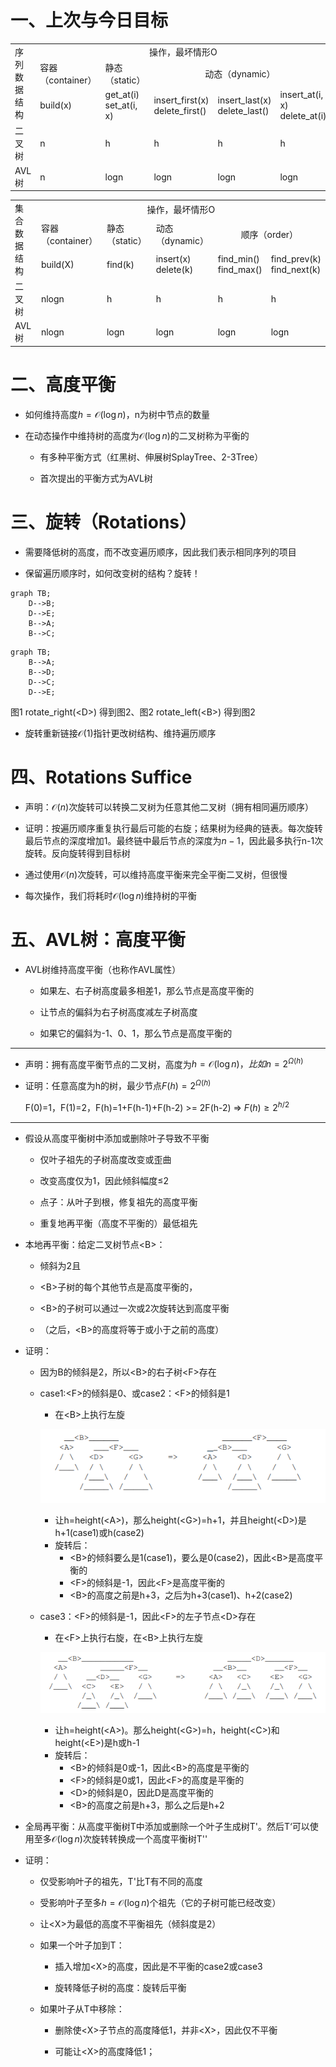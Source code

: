 # 一、上次与今日目标

<div>
<table>
    <tr>    
        <td rowspan=3>序列数据结构</td>
        <td colspan=5 align="center">操作，最坏情形O</td>    
    </tr>
    <tr>
        <td>容器（container）</td>
        <td>静态（static）</td>
        <td colspan=3 align="center">动态（dynamic）</td>
    </tr>
    <tr>
        <td>build(x)</td>
        <td>get_at(i)<br>set_at(i, x)</td>
        <td>insert_first(x)<br>delete_first()</td>
        <td>insert_last(x)<br>delete_last()</td>
        <td>insert_at(i, x)<br>delete_at(i)</td>
    </tr>
    <tr>
        <td>二叉树</td>
        <td>n</td>
        <td>h</td>
        <td>h</td>
        <td>h</td>
        <td>h</td>
    </tr>
    <tr>
        <td>AVL树</td>
        <td>n</td>
        <td>logn</td>
        <td>logn</td>
        <td>logn</td>
        <td>logn</td>
    </tr>
</table>
</div>

<div>
<table>
    <tr>    
        <td rowspan=3>集合数据结构</td>
        <td colspan=5 align="center">操作，最坏情形O</td>    
    </tr>
    <tr>
        <td>容器（container）</td>
        <td>静态（static）</td>
        <td>动态（dynamic）</td>
        <td colspan=2 align="center">顺序（order）</td>
    </tr>
    <tr>
        <td>build(X)</td>
        <td>find(k)</td>
        <td>insert(x)<br>delete(k)</td>
        <td>find_min()<br>find_max()</td>
        <td>find_prev(k)<br>find_next(k)</td>
    </tr>
    <tr>
        <td>二叉树</td>
        <td>nlogn</td>
        <td>h</td>
        <td>h</td>
        <td>h</td>
        <td>h</td>
    </tr>
    <tr>
        <td>AVL树</td>
        <td>nlogn</td>
        <td>logn</td>
        <td>logn</td>
        <td>logn</td>
        <td>logn</td>
    </tr>
</table>
</div>

# 二、高度平衡

* 如何维持高度$h=\mathcal{O}(\log n)$，n为树中节点的数量

* 在动态操作中维持树的高度为$\mathcal{O}(\log n)$的二叉树称为平衡的
  
  * 有多种平衡方式（红黑树、伸展树SplayTree、2-3Tree）
  
  * 首次提出的平衡方式为AVL树

# 三、旋转（Rotations）

* 需要降低树的高度，而不改变遍历顺序，因此我们表示相同序列的项目

* 保留遍历顺序时，如何改变树的结构？旋转！

```mermaid
graph TB;
    D-->B;
    D-->E;
    B-->A;
    B-->C;
```

```mermaid
graph TB;
    B-->A;
    B-->D;
    D-->C;
    D-->E;
```

图1 rotate_right(\<D\>) 得到图2、图2 rotate_left(\<B\>) 得到图2

* 旋转重新链接$\mathcal{O}(1)$指针更改树结构、维持遍历顺序

# 四、Rotations Suffice

* 声明：$\mathcal{O}(n)$次旋转可以转换二叉树为任意其他二叉树（拥有相同遍历顺序）

* 证明：按遍历顺序重复执行最后可能的右旋；结果树为经典的链表。每次旋转最后节点的深度增加1。最终链中最后节点的深度为$n-1$，因此最多执行n-1次旋转。反向旋转得到目标树

* 通过使用$\mathcal{O}(n)$次旋转，可以维持高度平衡来完全平衡二叉树，但很慢

* 每次操作，我们将耗时$\mathcal{O}(\log n)$维持树的平衡

# 五、AVL树：高度平衡

* AVL树维持高度平衡（也称作AVL属性）
  
  * 如果左、右子树高度最多相差1，那么节点是高度平衡的
  
  * 让节点的偏斜为右子树高度减左子树高度
  
  * 如果它的偏斜为-1、0、1，那么节点是高度平衡的

---

* 声明：拥有高度平衡节点的二叉树，高度为$h=\mathcal{O}(\log n)，比如n=2^{\Omega(h)}$

* 证明：任意高度为h的树，最少节点$F(h)=2^{\Omega(h)}$
  
  F(0)=1，F(1)=2，F(h)=1+F(h-1)+F(h-2) >= 2F(h-2) => $F(h)\ge2^{h/2}$

---

* 假设从高度平衡树中添加或删除叶子导致不平衡
  
  * 仅叶子祖先的子树高度改变或歪曲
  
  * 改变高度仅为1，因此倾斜幅度$\le$2
  
  * 点子：从叶子到根，修复祖先的高度平衡
  
  * 重复地再平衡（高度不平衡的）最低祖先

* 本地再平衡：给定二叉树节点\<B\>：
  
  * 倾斜为2且
  
  * \<B\>子树的每个其他节点是高度平衡的，
  
  * \<B\>的子树可以通过一次或2次旋转达到高度平衡
  
  * （之后，\<B\>的高度将等于或小于之前的高度）

* 证明：
  
  * 因为B的倾斜是2，所以\<B\>的右子树\<F\>存在
  
  * case1:\<F\>的倾斜是0、或case2：\<F\>的倾斜是1
    
    * 在\<B\>上执行左旋
    
    ![](https://raw.githubusercontent.com/lialong/algorithms-6006/main/lecture/07/1.png)
    
    * 让h=height(\<A\>)，那么height(\<G\>)=h+1，并且height(\<D\>)是h+1(case1)或h(case2)
    * 旋转后：
      * \<B\>的倾斜要么是1(case1)，要么是0(case2)，因此\<B\>是高度平衡的
      * \<F\>的倾斜是-1，因此\<F\>是高度平衡的
      * \<B\>的高度之前是h+3，之后为h+3(case1)、h+2(case2)
  
  * case3：\<F\>的倾斜是-1，因此\<F\>的左子节点\<D\>存在
    
    * 在\<F\>上执行右旋，在\<B\>上执行左旋
    
    ![](https://raw.githubusercontent.com/lialong/algorithms-6006/main/lecture/07/2.png)
    
    * 让h=height(\<A\>)。那么height(\<G\>)=h，height(\<C\>)和height(\<E\>)是h或h-1
    * 旋转后：
      * \<B\>的倾斜是0或-1，因此\<B\>的高度是平衡的
      * \<F\>的倾斜是0或1，因此\<F\>的高度是平衡的
      * \<D\>的倾斜是0，因此D是高度平衡的
      * \<B\>的高度之前是h+3，那么之后是h+2

* 全局再平衡：从高度平衡树T中添加或删除一个叶子生成树T'。然后T‘可以使用至多$\mathcal{O}(\log n)$次旋转转换成一个高度平衡树T''

* 证明：
  
  * 仅受影响叶子的祖先，T'比T有不同的高度
  
  * 受影响叶子至多$h=\mathcal{O}(\log n)$个祖先（它的子树可能已经改变）
  
  * 让\<X\>为最低的高度不平衡祖先（倾斜度是2）
  
  * 如果一个叶子加到T：
    
    * 插入增加\<X\>的高度，因此是不平衡的case2或case3
    
    * 旋转降低子树的高度：旋转后平衡
  
  * 如果叶子从T中移除：
    
    * 删除使\<X\>子节点的高度降低1，并非\<X\>，因此仅不平衡
    
    * 可能让\<X\>的高度降低1；